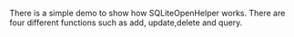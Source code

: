
There is a simple demo to show how SQLiteOpenHelper works. There are four different functions such as add, update,delete and query.
